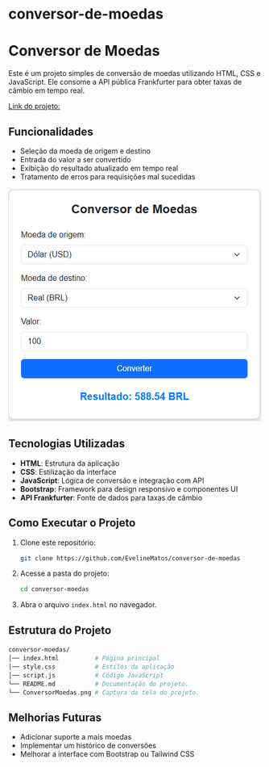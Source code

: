 # conversor-de-moedas
# Conversor de Moedas

Este é um projeto simples de conversão de moedas utilizando HTML, CSS e JavaScript. Ele consome a API pública Frankfurter para obter taxas de câmbio em tempo real.

[Link do projeto:](https://evelinematos.github.io/conversor-de-moedas/)

## Funcionalidades
- Seleção da moeda de origem e destino
- Entrada do valor a ser convertido
- Exibição do resultado atualizado em tempo real
- Tratamento de erros para requisições mal sucedidas

![Conversor de Moedas](assets/images/ConversorMoedas.png)

## Tecnologias Utilizadas
- **HTML**: Estrutura da aplicação
- **CSS**: Estilização da interface
- **JavaScript**: Lógica de conversão e integração com API
- **Bootstrap**: Framework para design responsivo e componentes UI
- **API Frankfurter**: Fonte de dados para taxas de câmbio

## Como Executar o Projeto
1. Clone este repositório:
   ```sh
   git clone https://github.com/EvelineMatos/conversor-de-moedas
   ```
2. Acesse a pasta do projeto:
   ```sh
   cd conversor-moedas
   ```
3. Abra o arquivo `index.html` no navegador.

## Estrutura do Projeto
```sh
conversor-moedas/
│── index.html          # Página principal
│── style.css           # Estilos da aplicação
│── script.js           # Código JavaScript
└── README.md           # Documentação do projeto.
└── ConversorMoedas.png # Captura da tela do projeto. 
```

## Melhorias Futuras
- Adicionar suporte a mais moedas
- Implementar um histórico de conversões
- Melhorar a interface com Bootstrap ou Tailwind CSS




